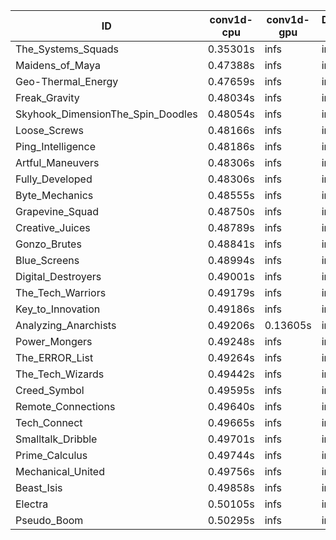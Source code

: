 |ID|conv1d-cpu|conv1d-gpu|DWSPConv2D-gpu|gemm-gpu|avg|
|-|-|-|-|-|-|
|The_Systems_Squads|0.35301s|infs|infs|4.76396s|infs|
|Maidens_of_Maya|0.47388s|infs|infs|4.72125s|infs|
|Geo-Thermal_Energy|0.47659s|infs|infs|4.71716s|infs|
|Freak_Gravity|0.48034s|infs|infs|4.76406s|infs|
|Skyhook_DimensionThe_Spin_Doodles|0.48054s|infs|infs|4.73008s|infs|
|Loose_Screws|0.48166s|infs|infs|4.75727s|infs|
|Ping_Intelligence|0.48186s|infs|infs|4.74355s|infs|
|Artful_Maneuvers|0.48306s|infs|infs|4.69834s|infs|
|Fully_Developed|0.48306s|infs|infs|4.74653s|infs|
|Byte_Mechanics|0.48555s|infs|infs|4.74657s|infs|
|Grapevine_Squad|0.48750s|infs|infs|4.72759s|infs|
|Creative_Juices|0.48789s|infs|infs|4.74480s|infs|
|Gonzo_Brutes|0.48841s|infs|infs|4.75247s|infs|
|Blue_Screens|0.48994s|infs|infs|4.74215s|infs|
|Digital_Destroyers|0.49001s|infs|infs|4.71261s|infs|
|The_Tech_Warriors|0.49179s|infs|infs|4.74610s|infs|
|Key_to_Innovation|0.49186s|infs|infs|4.71452s|infs|
|Analyzing_Anarchists|0.49206s|0.13605s|infs|4.73390s|infs|
|Power_Mongers|0.49248s|infs|infs|4.76021s|infs|
|The_ERROR_List|0.49264s|infs|infs|4.70708s|infs|
|The_Tech_Wizards|0.49442s|infs|infs|4.76481s|infs|
|Creed_Symbol|0.49595s|infs|infs|4.70805s|infs|
|Remote_Connections|0.49640s|infs|infs|4.75151s|infs|
|Tech_Connect|0.49665s|infs|infs|4.71270s|infs|
|Smalltalk_Dribble|0.49701s|infs|infs|4.70390s|infs|
|Prime_Calculus|0.49744s|infs|infs|4.72575s|infs|
|Mechanical_United|0.49756s|infs|infs|4.75399s|infs|
|Beast_Isis|0.49858s|infs|infs|4.74808s|infs|
|Electra|0.50105s|infs|infs|4.75248s|infs|
|Pseudo_Boom|0.50295s|infs|infs|4.70457s|infs|
